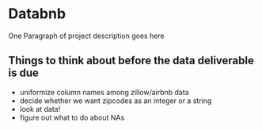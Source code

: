 # Databnb

One Paragraph of project description goes here

## Things to think about before the data deliverable is due

* uniformize column names among zillow/airbnb data
* decide whether we want zipcodes as an integer or a string
* look at data!
* figure out what to do about NAs
